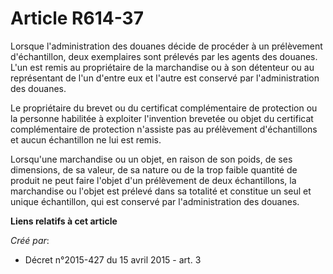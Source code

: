# Article R614-37

Lorsque l'administration des douanes décide de procéder à un prélèvement d'échantillon, deux exemplaires sont prélevés par
les agents des douanes. L'un est remis au propriétaire de la marchandise ou à son détenteur ou au représentant de l'un
d'entre eux et l'autre est conservé par l'administration des douanes. 

Le propriétaire du brevet ou du certificat complémentaire de protection ou la personne habilitée à exploiter l'invention
brevetée ou objet du certificat complémentaire de protection n'assiste pas au prélèvement d'échantillons et aucun échantillon
ne lui est remis. 

Lorsqu'une marchandise ou un objet, en raison de son poids, de ses dimensions, de sa valeur, de sa nature ou de la trop
faible quantité de produit ne peut faire l'objet d'un prélèvement de deux échantillons, la marchandise ou l'objet est prélevé
dans sa totalité et constitue un seul et unique échantillon, qui est conservé par l'administration des douanes.

**Liens relatifs à cet article**

_Créé par_:

  - Décret n°2015-427 du 15 avril 2015 - art. 3
